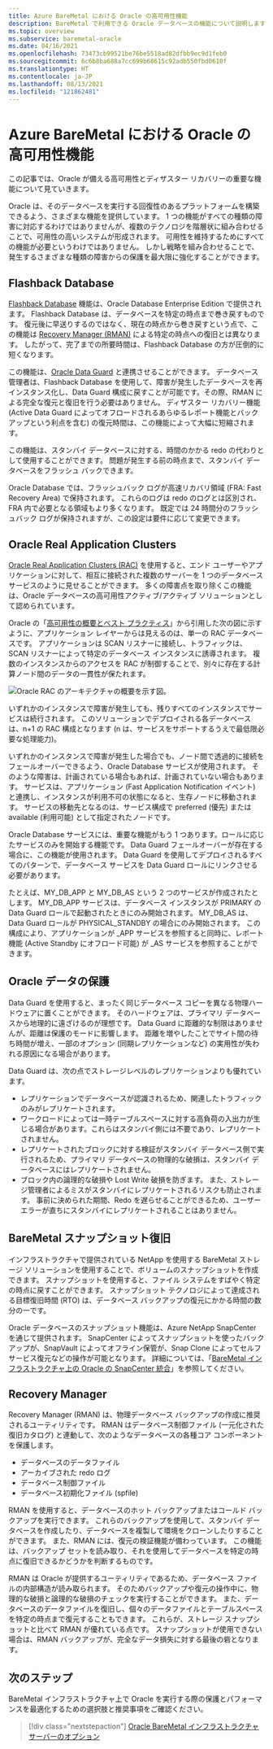 ```yaml
---
title: Azure BareMetal における Oracle の高可用性機能
description: BareMetal で利用できる Oracle データベースの機能について説明します。
ms.topic: overview
ms.subservice: baremetal-oracle
ms.date: 04/16/2021
ms.openlocfilehash: 73473cb99521be76be5518ad82dfbb9ec9d1feb0
ms.sourcegitcommit: 6c6b8ba688a7cc699b68615c92adb550fbd0610f
ms.translationtype: HT
ms.contentlocale: ja-JP
ms.lasthandoff: 08/13/2021
ms.locfileid: "121862481"
---
```

# <a name="high-availability-features-for-oracle-on-azure-baremetal"></a>Azure BareMetal における Oracle の高可用性機能

この記事では、Oracle が備える高可用性とディザスター リカバリーの重要な機能について見ていきます。

Oracle は、そのデータベースを実行する回復性のあるプラットフォームを構築できるよう、さまざまな機能を提供しています。 1 つの機能がすべての種類の障害に対応するわけではありませんが、複数のテクノロジを階層状に組み合わせることで、可用性の高いシステムが形成されます。 可用性を維持するためにすべての機能が必要というわけではありません。 しかし戦略を組み合わせることで、発生するさまざまな種類の障害からの保護を最大限に強化することができます。 

## <a name="flashback-database"></a>Flashback Database

[Flashback Database](https://docs.oracle.com/en/database/oracle/oracle-database/21/rcmrf/FLASHBACK-DATABASE.html#GUID-584AC79A-40C5-45CA-8C63-DED3BE3A4511) 機能は、Oracle Database Enterprise Edition で提供されます。 Flashback Database は、データベースを特定の時点まで巻き戻すものです。 復元後に早送りするのではなく、現在の時点から巻き戻すという点で、この機能は [Recovery Manager (RMAN)](https://docs.oracle.com/en/cloud/paas/db-backup-cloud/csdbb/performing-general-restore-and-recovery-operations.html) による特定の時点への復旧とは異なります。 したがって、完了までの所要時間は、Flashback Database の方が圧倒的に短くなります。
 
この機能は、[Oracle Data Guard](https://docs.oracle.com/en/database/oracle/oracle-database/19/sbydb/preface.html#GUID-B6209E95-9DA8-4D37-9BAD-3F000C7E3590) と連携させることができます。 データベース管理者は、Flashback Database を使用して、障害が発生したデータベースを再インスタンス化し、Data Guard 構成に戻すことが可能です。その際、RMAN による完全な復元と復旧を行う必要はありません。 ディザスター リカバリー機能 (Active Data Guard によってオフロードされるあらゆるレポート機能とバックアップという利点を含む) の復元時間は、この機能によって大幅に短縮されます。
 
この機能は、スタンバイ データベースに対する、時間のかかる redo の代わりとして使用することができます。 問題が発生する前の時点まで、スタンバイ データベースをフラッシュ バックできます。
 
Oracle Database では、フラッシュバック ログが高速リカバリ領域 (FRA: Fast Recovery Area) で保持されます。 これらのログは redo のログとは区別され、FRA 内で必要となる領域もより多くなります。 既定では 24 時間分のフラッシュバック ログが保持されますが、この設定は要件に応じて変更できます。

## <a name="oracle-real-application-clusters"></a>Oracle Real Application Clusters

[Oracle Real Application Clusters (RAC)](https://docs.oracle.com/en/database/oracle/oracle-database/19/racad/introduction-to-oracle-rac.html#GUID-5A1B02A2-A327-42DD-A1AD-20610B2A9D92) を使用すると、エンド ユーザーやアプリケーションに対して、相互に接続された複数のサーバーを 1 つのデータベース サービスのように見せることができます。 多くの障害点を取り除くこの機能は、Oracle データベースの高可用性アクティブ/アクティブ ソリューションとして認められています。

Oracle の「[高可用性の概要とベスト プラクティス](https://docs.oracle.com/en/database/oracle/oracle-database/19/haovw/ha-features.html)」から引用した次の図に示すように、アプリケーション レイヤーからは見えるのは、単一の RAC データベースです。 アプリケーションは SCAN リスナーに接続し、トラフィックは、SCAN リスナーによって特定のデータベース インスタンスに誘導されます。 複数のインスタンスからのアクセスを RAC が制御することで、別々に存在する計算ノード間のデータの一貫性が保たれます。

![Oracle RAC のアーキテクチャの概要を示す図。](media/oracle-high-availability/oracle-real-application-clusters.png)

いずれかのインスタンスで障害が発生しても、残りすべてのインスタンスでサービスは続行されます。 このソリューションでデプロイされる各データベースは、n+1 の RAC 構成となります (n は、サービスをサポートするうえで最低限必要な処理能力)。

いずれかのインスタンスで障害が発生した場合でも、ノード間で透過的に接続をフェールオーバーできるよう、Oracle Database サービスが使用されます。 そのような障害は、計画されている場合もあれば、計画されていない場合もあります。 サービスは、アプリケーション (Fast Application Notification イベント) と連携し、インスタンスが利用不可の状態になると、生存ノードに移動されます。 サービスの移動先となるのは、サービス構成で preferred (優先) または available (利用可能) として指定されたノードです。

Oracle Database サービスには、重要な機能がもう 1 つあります。ロールに応じたサービスのみを開始する機能です。 Data Guard フェールオーバーが存在する場合に、この機能が使用されます。 Data Guard を使用してデプロイされるすべてのパターンで、データベース サービスを Data Guard ロールにリンクさせる必要があります。

たとえば、MY\_DB\_APP と MY\_DB\_AS という 2 つのサービスが作成されたとします。 MY\_DB\_APP サービスは、データベース インスタンスが PRIMARY の Data Guard ロールで起動されたときにのみ開始されます。 MY\_DB\_AS は、Data Guard ロールが PHYSICAL\_STANDBY の場合にのみ開始されます。 この構成により、アプリケーションが \_APP サービスを参照すると同時に、レポート機能 (Active Standby にオフロード可能) が \_AS サービスを参照することができます。

## <a name="oracle-data-guard"></a>Oracle データの保護

Data Guard を使用すると、まったく同じデータベース コピーを異なる物理ハードウェアに置くことができます。 そのハードウェアは、プライマリ データベースから地理的に遠ざけるのが理想です。 Data Guard に距離的な制限はありませんが、距離は保護のモードに影響します。 距離を増やしたことでサイト間の待ち時間が増え、一部のオプション (同期レプリケーションなど) の実用性が失われる原因になる場合があります。

Data Guard は、次の点でストレージレベルのレプリケーションよりも優れています。

- レプリケーションでデータベースが認識されるため、関連したトラフィックのみがレプリケートされます。
- ワークロードによっては一時テーブルスペースに対する高負荷の入出力が生じる場合があります。これらはスタンバイ側には不要であり、レプリケートされません。
- レプリケートされたブロックに対する検証がスタンバイ データベース側で実行されるため、プライマリ データベースの物理的な破損は、スタンバイ データベースにはレプリケートされません。
- ブロック内の論理的な破損や Lost Write 破損を防ぎます。 また、ストレージ管理者によるミスがスタンバイにレプリケートされるリスクも防止されます。
事前に決められた期間、Redo を遅らせることができるため、ユーザー エラーが直ちにスタンバイにレプリケートされることはありません。

## <a name="baremetal-snapshot-recovery"></a>BareMetal スナップショット復旧

インフラストラクチャで提供されている NetApp を使用する BareMetal ストレージ ソリューションを使用することで、ボリュームのスナップショットを作成できます。 スナップショットを使用すると、ファイル システムをすばやく特定の時点に戻すことができます。 スナップショット テクノロジによって達成される目標復旧時間 (RTO) は、データベース バックアップの復元にかかる時間の数分の一です。

Oracle データベースのスナップショット機能は、Azure NetApp SnapCenter を通じて提供されます。 SnapCenter によってスナップショットを使ったバックアップが、SnapVault によってオフライン保管が、Snap Clone によってセルフサービス復元などの操作が可能となります。 詳細については、「[BareMetal インフラストラクチャ上の Oracle の SnapCenter 統合](netapp-snapcenter-integration-oracle-baremetal.md)」を参照してください。

## <a name="recovery-manager"></a>Recovery Manager

Recovery Manager (RMAN) は、物理データベース バックアップの作成に推奨されるユーティリティです。 RMAN はデータベース制御ファイル (一元化された復旧カタログ) と連動して、次のようなデータベースの各種コア コンポーネントを保護します。

- データベースのデータファイル
- アーカイブされた redo ログ
- データベース制御ファイル
- データベース初期化ファイル (spfile)

RMAN を使用すると、データベースのホット バックアップまたはコールド バックアップを実行できます。 これらのバックアップを使用して、スタンバイ データベースを作成したり、データベースを複製して環境をクローンしたりすることができます。 また、RMAN には、復元の検証機能が備わっています。 この機能は、バックアップ セットを読み取り、それを使用してデータベースを特定の時点に復旧できるかどうかを判断するものです。

RMAN は Oracle が提供するユーティリティであるため、データベース ファイルの内部構造が読み取られます。 そのためバックアップや復元の操作中に、物理的な破損と論理的な破損のチェックを実行することができます。 また、データベースのデータファイルを復旧し、個々のデータファイルとテーブルスペースを特定の時点まで復元することもできます。 これらが、ストレージ スナップショットと比べて RMAN が優れている点です。 スナップショットが使用できない場合は、RMAN バックアップが、完全なデータ損失に対する最後の砦となります。

## <a name="next-steps"></a>次のステップ

BareMetal インフラストラクチャ上で Oracle を実行する際の保護とパフォーマンスを最適化するための選択肢と推奨事項をご確認ください。

> [!div class="nextstepaction"]
> [Oracle BareMetal インフラストラクチャ サーバーのオプション](options-considerations-high-availability.md)
